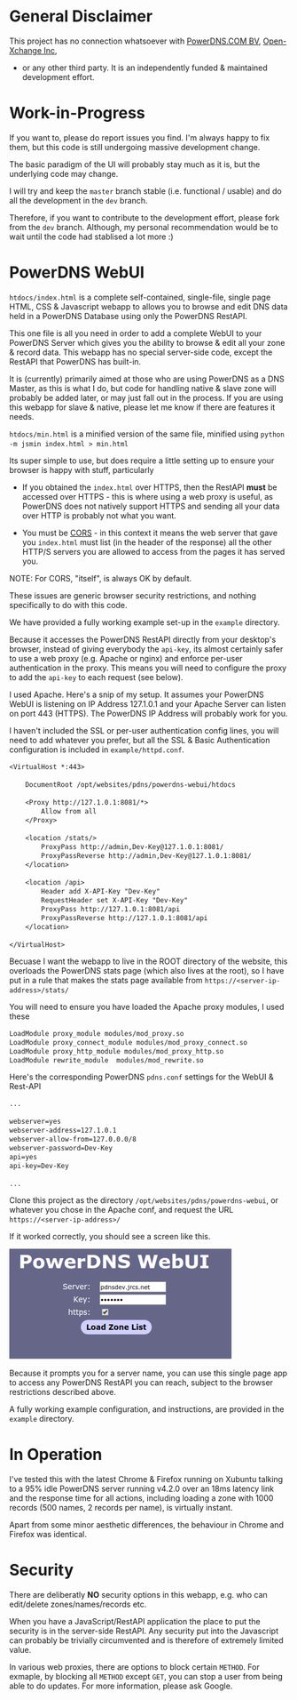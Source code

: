 # General Disclaimer

This project has no connection whatsoever with [PowerDNS.COM BV](https://www.powerdns.com/contact.html), 
[Open-Xchange Inc](https://www.open-xchange.com/),
- or any other third party. It is an independently funded & maintained development effort.

# Work-in-Progress

If you want to, please do report issues you find. 
I'm always happy to fix them, but this code is still undergoing massive development change.

The basic paradigm of the UI will probably stay much as it is, but the underlying code may change.

I will try and keep the `master` branch stable (i.e. functional / usable) and do all the development in the `dev` branch.

Therefore, if you want to contribute to the development effort, please fork from the `dev` branch.
Although, my personal recommendation would be to wait until the code had stablised a lot more :)

# PowerDNS WebUI

`htdocs/index.html` is a complete self-contained, single-file, single page HTML, CSS & Javascript webapp 
to allows you to browse and edit DNS data held in a PowerDNS Database using only the PowerDNS RestAPI.

This one file is all you need in order to add a complete WebUI to your PowerDNS Server which gives you 
the ability to browse & edit all your zone & record data. This webapp has no special server-side
code, except the RestAPI that PowerDNS has built-in.

It is (currently) primarily aimed at those who are using PowerDNS as a DNS Master, as this is what I do,
but code for handling native & slave zone will probably be added later, or may just fall out in the process.
If you are using this webapp for slave & native, please let me know if there are features it needs.

`htdocs/min.html` is a minified version of the same file, minified using `python -m jsmin index.html > min.html`

Its super simple to use, but does require a little setting up to ensure your browser is happy with stuff,
particularly

* If you obtained the `index.html` over HTTPS, then the RestAPI **must** be accessed over HTTPS - this is where
using a web proxy is useful, as PowerDNS does not natively support HTTPS and sending all your data over HTTP 
is probably not what you want.

* You must be [CORS](https://developer.mozilla.org/en-US/docs/Web/HTTP/CORS) - in this context it means the web server that gave you `index.html` must list
(in the header of the response) all the other HTTP/S servers you are allowed to access from the pages it has served you. 

NOTE: For CORS, "itself", is always OK by default.

These issues are generic browser security restrictions, and nothing specifically to do with this code.

We have provided a fully working example set-up in the `example` directory.

Because it accesses the PowerDNS RestAPI directly from your desktop's browser, instead of giving everybody the `api-key`,
its almost certainly safer to use a web proxy (e.g. Apache or nginx) and enforce per-user authentication in the proxy.
This means you will need to configure the proxy to add the `api-key` to each request (see below).

I used Apache. Here's a snip of my setup. It assumes your PowerDNS WebUI is listening on IP Address 127.1.0.1
and your Apache Server can listen on port 443 (HTTPS). The PowerDNS IP Address will probably work for you.  

I haven't included the SSL or per-user authentication config lines, you will need to add whatever you prefer, 
but all the SSL & Basic Authentication configuration is included in `example/httpd.conf`.

```
<VirtualHost *:443>

	DocumentRoot /opt/websites/pdns/powerdns-webui/htdocs

	<Proxy http://127.1.0.1:8081/*>
		Allow from all
	</Proxy>

    <location /stats/>
        ProxyPass http://admin,Dev-Key@127.1.0.1:8081/
        ProxyPassReverse http://admin,Dev-Key@127.1.0.1:8081/
    </location>

	<location /api>
		Header add X-API-Key "Dev-Key"
		RequestHeader set X-API-Key "Dev-Key"
		ProxyPass http://127.1.0.1:8081/api
		ProxyPassReverse http://127.1.0.1:8081/api
	</location>

</VirtualHost>
```

Becuase I want the webapp to live in the ROOT directory of the website, this overloads the PowerDNS stats page (which also lives at the root),
so I have put in a rule that makes the stats page available from `https://<server-ip-address>/stats/`

You will need to ensure you have loaded the Apache proxy modules, I used these

```
LoadModule proxy_module modules/mod_proxy.so
LoadModule proxy_connect_module modules/mod_proxy_connect.so
LoadModule proxy_http_module modules/mod_proxy_http.so
LoadModule rewrite_module  modules/mod_rewrite.so
```
Here's the corresponding PowerDNS `pdns.conf` settings for the WebUI & Rest-API

```
...

webserver=yes
webserver-address=127.1.0.1
webserver-allow-from=127.0.0.0/8
webserver-password=Dev-Key
api=yes
api-key=Dev-Key

...

```


Clone this project as the directory `/opt/websites/pdns/powerdns-webui`,
or whatever you chose in the Apache conf, and request the URL `https://<server-ip-address>/`

If it worked correctly, you should see a screen like this.

![Frist Screen](/first.png)

Because it prompts you for a server name, you can use this single page app to access any PowerDNS RestAPI
you can reach, subject to the browser restrictions described above.


A fully working example configuration, and instructions, are provided in the `example` directory.


# In Operation #

I've tested this with the latest Chrome & Firefox running on Xubuntu talking to a 95% idle PowerDNS server 
running v4.2.0 over an 18ms latency link and the response time for all actions, including loading a zone with 1000 records
(500 names, 2 records per name), is virtually instant.

Apart from some minor aesthetic differences, the behaviour in Chrome and Firefox was identical.


# Security #

There are deliberatly **NO** security options in this webapp, e.g. who can edit/delete zones/names/records etc.

When you have a JavaScript/RestAPI application the place to put the security is in the server-side RestAPI. 
Any security put into the Javascript can probably be trivially circumvented and is therefore of extremely limited value.

In various web proxies, there are options to block certain `METHOD`. For exmaple, by blocking all `METHOD` except `GET`, 
you can stop a user from being able to do updates. For more information, please ask Google.
